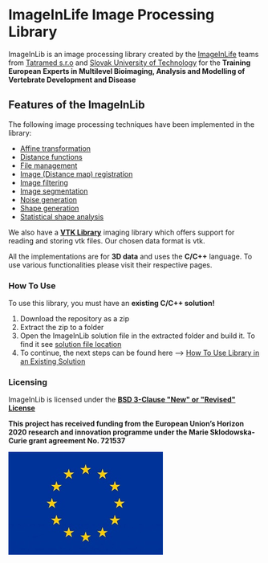 # ImageInLife Image Processing Library

ImageInLib is an image processing library created by the [ImageInLife](http://imageinlife.eu) teams from [Tatramed s.r.o](https://tatramed.sk) and [Slovak University of Technology](https://www.stuba.sk) for the **Training European Experts in Multilevel Bioimaging, Analysis and Modelling of Vertebrate Development and Disease**

## Features of the **ImageInLib**

The following image processing techniques have been implemented in the library:

* [Affine transformation](https://github.com/ImageInLib/ImageInLib/wiki/Affine%20Transformation%20of%203D%20Images)
* [Distance functions](https://github.com/ImageInLib/ImageInLib/wiki/Computing%20distance%20function%20on%20a%20pixel-based%20grid)
* [File management](https://github.com/ImageInLib/ImageInLib/wiki/File%20Management)
* [Image (Distance map) registration](https://github.com/ImageInLib/ImageInLib/wiki/Image%20(Distance%20Map)%20Registration)
* [Image filtering](https://github.com/ImageInLib/ImageInLib/wiki/Image%20Filtering)
* [Image segmentation](https://github.com/ImageInLib/ImageInLib/wiki/Image%20Segmentation)
* [Noise generation](https://github.com/ImageInLib/ImageInLib/wiki/Noise%20Generation)
* [Shape generation](https://github.com/ImageInLib/ImageInLib/wiki/Shape-Generation)
* [Statistical shape analysis](https://github.com/ImageInLib/ImageInLib/wiki/Statistical%20Shape%20Analysis)

We also have a **[VTK Library](https://github.com/ImageInLib/ImageInLib/wiki/VTK-Library)** imaging library which offers support for reading and storing vtk files. Our chosen data format is vtk.

All the implementations are for **3D data** and uses the **C/C++** language. To use various functionalities please visit their respective pages.

### How To Use

To use this library, you must have an **existing C/C++ solution!**

1. Download the repository as a zip
2. Extract the zip to a folder
3. Open the ImageInLib solution file in the extracted folder and build it. To find it see [solution file location](https://github.com/ImageInLib/ImageInLib/tree/master/ImageInLib)
3. To continue, the next steps can be found here --> [How To Use Library in an Existing Solution](https://github.com/ImageInLib/ImageInLib/wiki/how_to_use)

### Licensing

ImageInLib is licensed under the **[BSD 3-Clause "New" or "Revised" License](https://github.com/ImageInLib/ImageInLib/blob/master/LICENSE)**

**This project has received funding from the European Union’s Horizon 2020 research and innovation programme under the Marie Sklodowska-Curie grant agreement No. 721537**

![]( https://github.com/ImageInLib/ImageInLib/blob/master/ImageInLib/ImageInLib/data/horizon.jpg)

